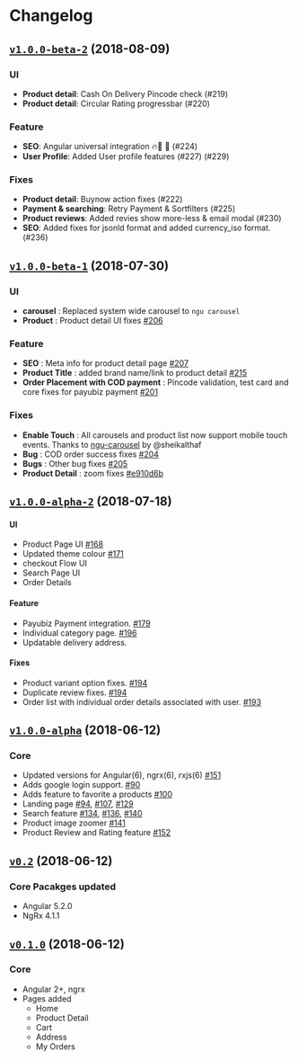 # Changelog

## [`v1.0.0-beta-2`][tag-1_0_0-beta-2] (2018-08-09)

### UI

- **Product detail**: Cash On Delivery Pincode check (#219)
- **Product detail**: Circular Rating progressbar (#220)

### Feature

- **SEO**: Angular universal integration 🔥🚀 🍰 (#224)
- **User Profile**: Added User profile features (#227) (#229)

### Fixes

- **Product detail**: Buynow action fixes (#222)
- **Payment & searching**: Retry Payment & Sortfilters (#225)
- **Product reviews**: Added revies show more-less & email modal (#230)
- **SEO**: Added fixes for jsonld format and added currency_iso format. (#236)

## [`v1.0.0-beta-1`][tag-1_0_0-beta-1] (2018-07-30)

### UI

- **carousel** : Replaced system wide carousel to `ngu carousel`
- **Product** : Product detail UI fixes [#206](https://github.com/aviabird/angularspree/pull/206)

### Feature

- **SEO** : Meta info for product detail page [#207](https://github.com/aviabird/angularspree/pull/207)
- **Product Title** : added brand name/link to product detail [#215](https://github.com/aviabird/angularspree/pull/215)
- **Order Placement with COD payment** : Pincode validation, test card and core fixes for payubiz payment [#201](https://github.com/aviabird/angularspree/pull/201)

### Fixes

- **Enable Touch** : All carousels and product list now support mobile touch events. Thanks to [ngu-carousel](https://github.com/sheikalthaf/ngu-carousel) by @sheikalthaf
- **Bug** : COD order success fixes [#204](https://github.com/aviabird/angularspree/pull/204)
- **Bugs** : Other bug fixes [#205](https://github.com/aviabird/angularspree/pull/205)
- **Product Detail** : zoom fixes [#e910d6b](https://github.com/aviabird/angularspree/pull/218/commits/e910d6b5048eff58d9af53e61e1305dbef73cc64)

## [`v1.0.0-alpha-2`][tag-1_0_0-alpha-2] (2018-07-18)

#### UI

- Product Page UI [#168](https://github.com/aviabird/angularspree/pull/168)
- Updated theme colour [#171](https://github.com/aviabird/angularspree/pull/171)
- checkout Flow UI
- Search Page UI
- Order Details

#### Feature

- Payubiz Payment integration. [#179](https://github.com/aviabird/angularspree/pull/179)
- Individual category page. [#196](https://github.com/aviabird/angularspree/pull/196)
- Updatable delivery address.

#### Fixes

- Product variant option fixes. [#194](https://github.com/aviabird/angularspree/pull/194)
- Duplicate review fixes. [#194](https://github.com/aviabird/angularspree/pull/194)
- Order list with individual order details associated with user. [#193](https://github.com/aviabird/angularspree/pull/193)

## [`v1.0.0-alpha`][tag-1_0_0-alpha] (2018-06-12)

### Core

- Updated versions for Angular(6), ngrx(6), rxjs(6) [#151](https://github.com/aviabird/angularspree/pull/151)
- Adds google login support. [#90](https://github.com/aviabird/angularspree/pull/90)
- Adds feature to favorite a products [#100](https://github.com/aviabird/angularspree/pull/100)
- Landing page [#94](https://github.com/aviabird/angularspree/pull/94), [#107](https://github.com/aviabird/angularspree/pull/107), [#129](https://github.com/aviabird/angularspree/pull/129)
- Search feature [#134](https://github.com/aviabird/angularspree/pull/134), [#136](https://github.com/aviabird/angularspree/pull/136), [#140](https://github.com/aviabird/angularspree/pull/140)
- Product image zoomer [#141](https://github.com/aviabird/angularspree/pull/141)
- Product Review and Rating feature [#152](https://github.com/aviabird/angularspree/pull/152)

## [`v0.2`][tag-0_2] (2018-06-12)

### Core Pacakges updated

- Angular 5.2.0
- NgRx 4.1.1

## [`v0.1.0`][tag-0_1_0] (2018-06-12)

### Core

- Angular 2+, ngrx
- Pages added
  - Home
  - Product Detail
  - Cart
  - Address
  - My Orders

[tag-1_0_0-beta-2]: https://github.com/aviabird/angularspree/releases/tag/v1.0.0-beta-2
[tag-1_0_0-beta-1]: https://github.com/aviabird/angularspree/releases/tag/v1.0.0-beta-1
[tag-1_0_0-alpha-2]: https://github.com/aviabird/angularspree/releases/tag/v1.0.0-alpha-2
[tag-1_0_0-alpha]: https://github.com/aviabird/angularspree/releases/tag/v1.0.0-alpha
[tag-0_2]: https://github.com/aviabird/angularspree/releases/tag/v0.2
[tag-0_1_0]: https://github.com/aviabird/angularspree/releases/tag/v0.1.0
